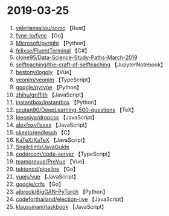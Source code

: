 # 2019-03-25

1. [valeriansaliou/sonic](https://github.com/valeriansaliou/sonic) 【Rust】
2. [fyne-io/fyne](https://github.com/fyne-io/fyne) 【Go】
3. [Microsoft/pyright](https://github.com/Microsoft/pyright) 【Python】
4. [felixse/FluentTerminal](https://github.com/felixse/FluentTerminal) 【C#】
5. [clone95/Data-Science-Study-Paths-March-2019](https://github.com/clone95/Data-Science-Study-Paths-March-2019) 
6. [selfteaching/the-craft-of-selfteaching](https://github.com/selfteaching/the-craft-of-selfteaching) 【JupyterNotebook】
7. [bestony/logoly](https://github.com/bestony/logoly) 【Vue】
8. [veonim/veonim](https://github.com/veonim/veonim) 【TypeScript】
9. [google/pytype](https://github.com/google/pytype) 【Python】
10. [zhihu/griffith](https://github.com/zhihu/griffith) 【JavaScript】
11. [instantbox/instantbox](https://github.com/instantbox/instantbox) 【Python】
12. [scutan90/DeepLearning-500-questions](https://github.com/scutan90/DeepLearning-500-questions) 【TeX】
13. [leeoniya/dropcss](https://github.com/leeoniya/dropcss) 【JavaScript】
14. [alexfoxy/laxxx](https://github.com/alexfoxy/laxxx) 【JavaScript】
15. [skeeto/endlessh](https://github.com/skeeto/endlessh) 【C】
16. [KaTeX/KaTeX](https://github.com/KaTeX/KaTeX) 【JavaScript】
17. [Snailclimb/JavaGuide](https://github.com/Snailclimb/JavaGuide) 
18. [codercom/code-server](https://github.com/codercom/code-server) 【TypeScript】
19. [teamprevue/PreVue](https://github.com/teamprevue/PreVue) 【Vue】
20. [tektoncd/pipeline](https://github.com/tektoncd/pipeline) 【Go】
21. [vuejs/vue](https://github.com/vuejs/vue) 【JavaScript】
22. [google/crfs](https://github.com/google/crfs) 【Go】
23. [ajbrock/BigGAN-PyTorch](https://github.com/ajbrock/BigGAN-PyTorch) 【Python】
24. [codeforthailand/election-live](https://github.com/codeforthailand/election-live) 【JavaScript】
25. [klaussinani/taskbook](https://github.com/klaussinani/taskbook) 【JavaScript】
